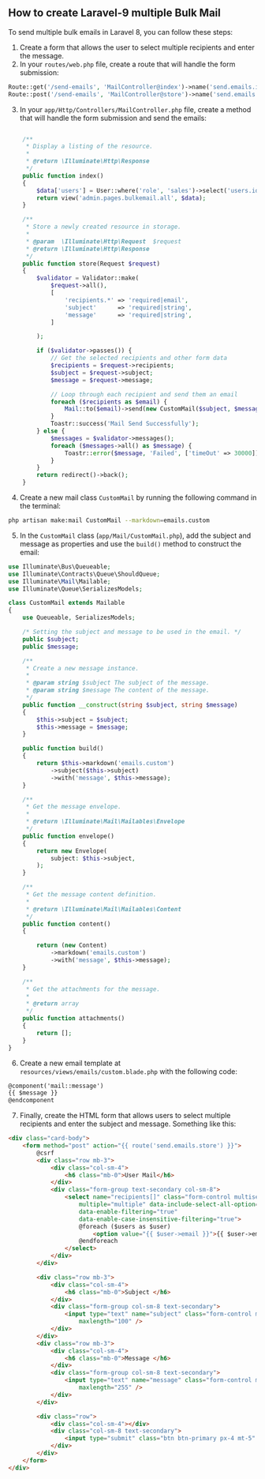 
## How to create Laravel-9 multiple Bulk Mail

To send multiple bulk emails in Laravel 8, you can follow these steps:

1. Create a form that allows the user to select multiple recipients and enter the message.
2. In your `routes/web.php` file, create a route that will handle the form submission:

```php
Route::get('/send-emails', 'MailController@index')->name('send.emails.index');
Route::post('/send-emails', 'MailController@store')->name('send.emails.store');
```

3. In your `app/Http/Controllers/MailController.php` file, create a method that will handle the form submission and send the emails:

```php

    /**
     * Display a listing of the resource.
     *
     * @return \Illuminate\Http\Response
     */
    public function index()
    {
        $data['users'] = User::where('role', 'sales')->select('users.id', 'users.email')->get();
        return view('admin.pages.bulkemail.all', $data);
    }

    /**
     * Store a newly created resource in storage.
     *
     * @param  \Illuminate\Http\Request  $request
     * @return \Illuminate\Http\Response
     */
    public function store(Request $request)
    {
        $validator = Validator::make(
            $request->all(),
            [
                'recipients.*' => 'required|email',
                'subject'      => 'required|string',
                'message'      => 'required|string',
            ]

        );

        if ($validator->passes()) {
            // Get the selected recipients and other form data
            $recipients = $request->recipients;
            $subject = $request->subject;
            $message = $request->message;

            // Loop through each recipient and send them an email
            foreach ($recipients as $email) {
                Mail::to($email)->send(new CustomMail($subject, $message));
            }
            Toastr::success('Mail Send Successfully');
        } else {
            $messages = $validator->messages();
            foreach ($messages->all() as $message) {
                Toastr::error($message, 'Failed', ['timeOut' => 30000]);
            }
        }
        return redirect()->back();
    }
```

4. Create a new mail class `CustomMail` by running the following command in the terminal:

```bash
php artisan make:mail CustomMail --markdown=emails.custom
```

5. In the `CustomMail` class (`app/Mail/CustomMail.php`), add the subject and message as properties and use the `build()` method to construct the email:

```php
use Illuminate\Bus\Queueable;
use Illuminate\Contracts\Queue\ShouldQueue;
use Illuminate\Mail\Mailable;
use Illuminate\Queue\SerializesModels;

class CustomMail extends Mailable
{
    use Queueable, SerializesModels;

    /* Setting the subject and message to be used in the email. */
    public $subject;
    public $message;

    /**
     * Create a new message instance.
     *
     * @param string $subject The subject of the message.
     * @param string $message The content of the message.
     */
    public function __construct(string $subject, string $message)
    {
        $this->subject = $subject;
        $this->message = $message;
    }

    public function build()
    {
        return $this->markdown('emails.custom')
            ->subject($this->subject)
            ->with('message', $this->message);
    }

    /**
     * Get the message envelope.
     *
     * @return \Illuminate\Mail\Mailables\Envelope
     */
    public function envelope()
    {
        return new Envelope(
            subject: $this->subject,
        );
    }

    /**
     * Get the message content definition.
     *
     * @return \Illuminate\Mail\Mailables\Content
     */
    public function content()
    {

        return (new Content)
            ->markdown('emails.custom')
            ->with('message', $this->message);
    }

    /**
     * Get the attachments for the message.
     *
     * @return array
     */
    public function attachments()
    {
        return [];
    }
}
```

6. Create a new email template at `resources/views/emails/custom.blade.php` with the following code:

```html
@component('mail::message')
{{ $message }}
@endcomponent
```

7. Finally, create the HTML form that allows users to select multiple recipients and enter the subject and message. Something like this:

```html
<div class="card-body">
    <form method="post" action="{{ route('send.emails.store') }}">
        @csrf
        <div class="row mb-3">
            <div class="col-sm-4">
                <h6 class="mb-0">User Mail</h6>
            </div>
            <div class="form-group text-secondary col-sm-8">
                <select name="recipients[]" class="form-control multiselect"
                    multiple="multiple" data-include-select-all-option="true"
                    data-enable-filtering="true"
                    data-enable-case-insensitive-filtering="true">
                    @foreach ($users as $user)
                        <option value="{{ $user->email }}">{{ $user->email }} </option>
                    @endforeach
                </select>
            </div>
        </div>

        <div class="row mb-3">
            <div class="col-sm-4">
                <h6 class="mb-0">Subject </h6>
            </div>
            <div class="form-group col-sm-8 text-secondary">
                <input type="text" name="subject" class="form-control maxlength"
                    maxlength="100" />
            </div>
        </div>
        <div class="row mb-3">
            <div class="col-sm-4">
                <h6 class="mb-0">Message </h6>
            </div>
            <div class="form-group col-sm-8 text-secondary">
                <input type="text" name="message" class="form-control maxlength"
                    maxlength="255" />
            </div>
        </div>

        <div class="row">
            <div class="col-sm-4"></div>
            <div class="col-sm-8 text-secondary">
                <input type="submit" class="btn btn-primary px-4 mt-5" value="Submit" />
            </div>
        </div>
    </form>
</div>

```
